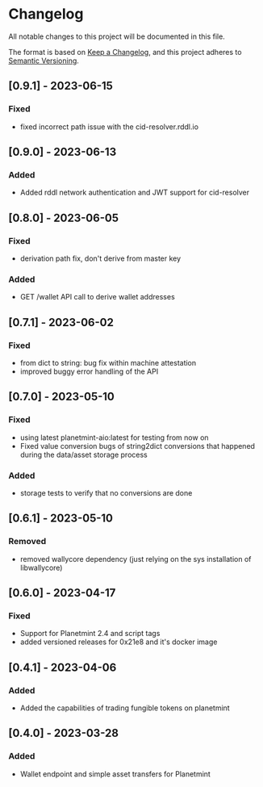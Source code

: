 # Changelog
All notable changes to this project will be documented in this file.

The format is based on [Keep a Changelog](https://keepachangelog.com/en/1.0.0/),
and this project adheres to [Semantic Versioning](https://semver.org/spec/v2.0.0.html).

## [0.9.1] - 2023-06-15
### Fixed
- fixed incorrect path issue with the cid-resolver.rddl.io


## [0.9.0] - 2023-06-13
### Added
- Added rddl network authentication and JWT support for cid-resolver


## [0.8.0] - 2023-06-05
### Fixed
- derivation path fix, don't derive from master key
### Added
- GET /wallet API call to derive wallet addresses


## [0.7.1] - 2023-06-02
### Fixed
- from dict to string: bug fix within machine attestation
- improved buggy error handling of the API


## [0.7.0] - 2023-05-10
### Fixed
- using latest planetmint-aio:latest for testing from now on
- Fixed value conversion bugs of string2dict conversions that happened during the data/asset storage process
### Added
- storage tests to verify that no conversions are done


## [0.6.1] - 2023-05-10
### Removed
- removed wallycore dependency (just relying on the sys installation of libwallycore)

## [0.6.0] - 2023-04-17
### Fixed
- Support for Planetmint 2.4 and script tags
- added versioned releases for 0x21e8 and it's docker image

## [0.4.1] - 2023-04-06
### Added
- Added the capabilities of trading fungible tokens on planetmint


## [0.4.0] - 2023-03-28
### Added
- Wallet endpoint and simple asset transfers for Planetmint
